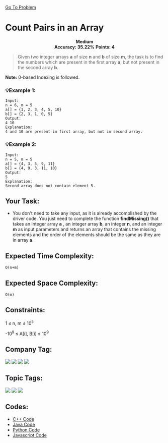  [Go To Problem](https://www.geeksforgeeks.org/problems/in-first-but-second5423/1)
# Count Pairs in an Array


<div align="center">
  <strong>Medium</strong>    
</div>
<div align="center">
       <strong>Accuracy: 35.22%</strong>    
               <strong>Points: 4</strong>
</div>

 > Given two integer arrays <strong>a</strong> of size <strong>n</strong> and <strong>b</strong> of size <strong>m</strong>, the task is to find the numbers which are present in the first array <strong>a</strong>, but not present in the second array <strong>b</strong>.

 <strong>Note:</strong> 0-based Indexing is followed.



### 💡Example 1:

``` 
Input: 
n = 6, m = 5
a[] = {1, 2, 3, 4, 5, 10}
b[] = {2, 3, 1, 0, 5}
Output: 
4 10
Explanation: 
4 and 10 are present in first array, but not in second array.
```
### 💡Example 2:

``` 
Input: 
n = 5, m = 5
a[] = {4, 3, 5, 9, 11}
b[] = {4, 9, 3, 11, 10}
Output: 
5  
Explanation: 
Second array does not contain element 5.
```


## Your Task:
  - You don't need to take any input, as it is already accomplished by the driver code. You just need to complete the function <strong>findMissing()</strong> that takes an integer array <strong>a</strong> , an integer array <strong>b</strong>, an integer <strong>n</strong>, and an integer <strong>m</strong> as input parameters and returns an array that contains the missing elements and the order of the elements should be the same as they are in array <strong>a</strong>.

## Expected Time Complexity:
 ```O(n+m)```
## Expected Space Complexity: 
```O(m)```

## Constraints: 
1 ≤ n, m ≤ 10<sup>5</sup>

-10<sup>9</sup> ≤ A[i], B[i] ≤ 10<sup>9</sup>



## Company Tag: 
<p align="left">

    
  <a href="https://www.geeksforgeeks.org/explore/?company[]=Zoho"><img src="https://img.shields.io/badge/Zoho-10000?style=for-the-badge&logo=Zoho&logoColor=FFFFFF&labelColor=D88913&color=D88913"/></a>
   <a href="https://www.geeksforgeeks.org/explore/?company[]=Accolite"><img src="https://img.shields.io/badge/Accolite-100000?style=for-the-badge&logo=Accolite&logoColor=F7F7F7&labelcolor=2A79D7&color=2A79D7" /></a>
    <a href="https://www.geeksforgeeks.org/explore/?company[]=Microsoft"><img src="https://img.shields.io/badge/Microsoft-100000?style=for-the-badge&logo=Microsoft&logoColor=F7F7F7&labelcolor=2A79D7&color=D1BB9E" /></a>
    <a href="https://www.geeksforgeeks.org/explore/?company[]=Snapdeal"><img src="https://img.shields.io/badge/Snapdeal-100000?style=for-the-badge&logo=Snapdeal&logoColor=F7F7F7&labelcolor=C65BCF&color=C65BCF" /></a>
 



</p>

## Topic Tags:
<p align="center">
 
 <a href="https://www.geeksforgeeks.org/explore/?category[]=Arrays"><img src="https://img.shields.io/badge/Arrays-258FFA?style=flat&logo=Array&logoColor=FF&labelColor=43822C&color=43822C" /></a>
   <a href="https://www.geeksforgeeks.org/explore/?category[]=Data%20Structures"><img src="https://img.shields.io/badge/Data%20Structures-100000?style=flat&logo=Data Structures&logoColor=F7F7F7&labelcolor=2A79D7&color=2A79D7" /></a>
    <a href="https://www.geeksforgeeks.org/explore/?category[]=Hash"><img src="https://img.shields.io/badge/Hash-100000?style=flat&logo=Hash&logoColor=F7F7F7&labelcolor=2A79D7&color=D1BB9E" /></a>
 


## Codes:

 - [C++ Code](https://github.com/HackResist/GeeksForGeeks-POTD/blob/main/19-04-2024/Find%20missing%20in%20second%20array.cpp) 
 - [Java Code](https://github.com/HackResist/GeeksForGeeks-POTD/blob/main/19-04-2024/Find%20missing%20in%20second%20array.java)
 - [Python Code](https://github.com/HackResist/GeeksForGeeks-POTD/blob/main/19-04-2024/Find%20missing%20in%20second%20array.py)
 - [Javascript Code](https://github.com/HackResist/GeeksForGeeks-POTD/blob/main/19-04-2024/Find%20missing%20in%20second%20array.js)


 
